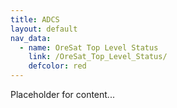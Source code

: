 ```yaml
---
title: ADCS
layout: default
nav_data:
  - name: OreSat Top Level Status
    link: /OreSat_Top_Level_Status/
    defcolor: red
---
```



Placeholder for content...
